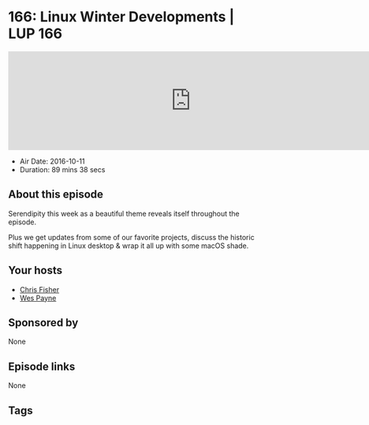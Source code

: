 # 166: Linux Winter Developments | LUP 166

<iframe src="https://player.fireside.fm/v2/RUkczH-V+rU28xzhy?theme=dark" width="740" height="200" frameborder="0" scrolling="no"></iframe>

* Air Date: 2016-10-11
* Duration: 89 mins 38 secs

## About this episode

Serendipity this week as a beautiful theme reveals itself throughout the episode. 

Plus we get updates from some of our favorite projects, discuss the historic shift happening in Linux desktop & wrap it all up with some macOS shade.

## Your hosts
* [Chris Fisher](https://linuxunplugged.com/hosts/chrislas)
* [Wes Payne](https://linuxunplugged.com/hosts/wes)

## Sponsored by

None



## Episode links

None



## Tags

